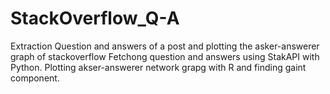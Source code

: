 # StackOverflow_Q-A
Extraction Question and answers of a post and plotting the asker-answerer graph of stackoverflow Fetchong question and answers using StakAPI with Python. Plotting akser-answerer network grapg with R and finding gaint component.
